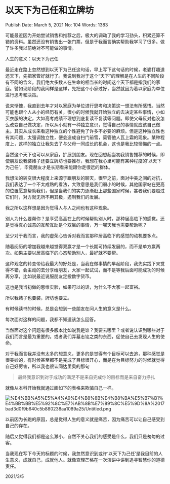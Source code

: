 # 以天下为己任和立牌坊

Publish Date: March 5, 2021
No: 104
Words: 1383

可能最近因为开始尝试销售和推荐之后，极大的调动了我的学习劲头，积累还算不错的资料。虽然还没有销售出一张门票，但是于我而言确实帮助我学习了很多。做了许多我以前绝对不可能做的事情。

人生的意义：以天下为己任

最近走在路上忽然想到以天下为己任这句话，早上写下这句话的时候，老婆打趣道还天下，先把家管好就行了。我说到我对于这个“天下”的理解是在人生的不同阶段有不同的含义。我们绝大多数人在生命的相当长的时间这个天下都是指我们的家庭。譬如现阶段的我同样是这样，先把这个小家过好，当然就因为着以家庭为单位进行思考和决策。

说来惭愧，我直到去年才对以家庭为单位进行思考和决策这一想法有所感悟。当然可能也跟个人从小的经历有关，很小的时候我就开始独立的去决定某些事情，小如买衣服的决定，大如高考成绩不理想到底复读不复读等问题。即使父母反对也没怎么改变自己做决定，所以从小就有一种独立意识，觉得自己的事情就应该自己做主。其实从成长来看这种独立的个性避免了许多不必要的麻烦。但是这种独立性也有其问题，太强调独立性，便会造成自扫门前雪，莫管他人瓦上霜的现象。某种程度上，这样的独立让我失去了与父母一同成长的机会，这也是我比较懊悔的一点。

当然这个天下也可以从家庭，扩展到朋友。现在回想起当初我销售推荐的时候，即使朋友说我装婊子还要立牌坊也要推荐，我想在我心里可能有某种程度的‘以天下为己任’，毕竟朋友才是长期看来能跟你走很远的群体。

我想法的转变很大程度上来源于跟朋友的聊天，很早之前，面对中美之间的对抗，我们表达了一个不太成熟的看法，大致意思是我们弱小的时候，其他国家站在更高的位置愿意帮助我们，但是当我们的实力逐渐赶上那些国家时候，甚者我们要超过它们时，对方就无所不用其极，遏制我们的发展。

我之所以这样想是因为觉得人与人之间也有这种现象。

别人为什么要帮你？是享受高高在上的时候帮助别人时，那种居高临下的感觉。还是觉得真心诚意的互帮互助是个双赢的事情，万一哪天我也需要帮助呢？

至少对于我而言，我的虚荣心告诉对我而言那种居高临下的感觉的动机要多点。

随着阅历的增加我越来越觉得双赢才是一个长期可持续发展的，而不是单方赢两次。如果主要以居高临下的心态帮助别人，最好就不要帮。

这种观念的转变带给我最大的好处是，当我在做事情的早起阶段，我先实践下来觉得不错，会主动的去分享给朋友，大家一起试试，而不是等我后面可能成功的时候再分享，比如说最近说服朋友定投数字货币。

这也是我当初做的思维实验，如果可以的话，为什么不大家一起富裕。

所以我婊子也要装，牌坊也要立。

有时候读书的时候，总是会想到一些朋友在问人生的意义是什么。

每次面对这样的问题，我都不知道该怎么回答。

当然面对这个问题有很多版本比如说我是谁？我要去哪里？或者说认识到哪些对于我们而言是最为重要的。或者我们弄墓志铭之类的东西，促使自己去发现人生的使命。

对于我而言我并没有太多的想意义，更多的是觉得有个目标可以去追，那种感觉是很美妙的，有时候甚至都不是完成了目标很开心，而是在为目标努力的时候就觉得自己好厉害，所以我也很认同达里奥的那句

> 最终我意识到对于成功的满足不是来自完成你的目标而是来自奋力挣扎
> 

就像从本科开始我就通过画如下的表格来欺骗自己一样。

![%E4%BB%A5%E5%A4%A9%E4%B8%8B%E4%B8%BA%E5%B7%B1%E4%BB%BB%E5%92%8C%E7%AB%8B%E7%89%8C%E5%9D%8A%2017bad3d0f9b640c5b880238aa1089a25/Untitled.png](%E4%BB%A5%E5%A4%A9%E4%B8%8B%E4%B8%BA%E5%B7%B1%E4%BB%BB%E5%92%8C%E7%AB%8B%E7%89%8C%E5%9D%8A%2017bad3d0f9b640c5b880238aa1089a25/Untitled.png)

以前因为长跑的原因，总是觉得人生的意义就是痛苦，因为痛苦可以让自己感受到自己的存在。

随后又觉得我们都是这么渺小，自然不关心我们的感受是什么，我们只是匆匆的过客。

当我现在写下今天的标题的时候，我忽然意识到或许‘以天下为己任’是我目前的人生意义，成就自己，成就他人。就像查理芒格在一次演讲中讲到追寻智慧你的道德责任。

2021/3/5